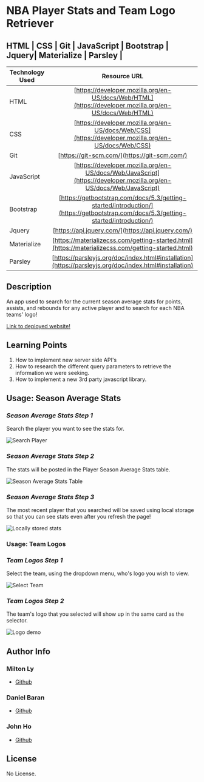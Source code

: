 # NBA Player Stats and Team Logo Retriever 

## HTML | CSS | Git | JavaScript | Bootstrap | Jquery| Materialize | Parsley |

| Technology Used         | Resource URL           | 
| ------------- |:-------------:| 
| HTML    | [https://developer.mozilla.org/en-US/docs/Web/HTML](https://developer.mozilla.org/en-US/docs/Web/HTML) | 
| CSS     | [https://developer.mozilla.org/en-US/docs/Web/CSS](https://developer.mozilla.org/en-US/docs/Web/CSS)      |   
| Git | [https://git-scm.com/](https://git-scm.com/)     |    
| JavaScript | [https://developer.mozilla.org/en-US/docs/Web/JavaScript](https://developer.mozilla.org/en-US/docs/Web/JavaScript)  
|  Bootstrap | [https://getbootstrap.com/docs/5.3/getting-started/introduction/](https://getbootstrap.com/docs/5.3/getting-started/introduction/)
|  Jquery | [https://api.jquery.com/](https://api.jquery.com/)
|  Materialize | [https://materializecss.com/getting-started.html](https://materializecss.com/getting-started.html)
|  Parsley | [https://parsleyjs.org/doc/index.html#installation](https://parsleyjs.org/doc/index.html#installation)




## Description 
An app used to search for the current season average stats for points, assists, and rebounds for any active player and to search for each NBA teams' logo!

[Link to deployed website!](https://spectrekilo.github.io/stats-nba/)


## Learning Points 
1. How to implement new server side API's 
2. How to research the different query parameters to retrieve the information we were seeking. 
3. How to implement a new 3rd party javascript library. 

## Usage: Season Average Stats

### *Season Average Stats Step 1*
Search the player you want to see the stats for.

![Search Player]()  

### *Season Average Stats Step 2*
The stats will be posted in the Player Season Average Stats table.

![Season Average Stats Table]() 

### *Season Average Stats Step 3*
The most recent player that you searched will be saved using local storage so that you can see stats even after you refresh the page!

![Locally stored stats]() 

### Usage: Team Logos

### *Team Logos Step 1*
Select the team, using the dropdown menu, who's logo you wish to view.

![Select Team]() 

### *Team Logos Step 2*
The team's logo that you selected will show up in the same card as the selector.

![Logo demo]()


## Author Info

### Milton Ly
* [Github](https://github.com/MiltonLy)
### Daniel Baran
* [Github](https://github.com/danielrbaran)
### John Ho
* [Github](https://github.com/SpectreKilo)



## License

No License.